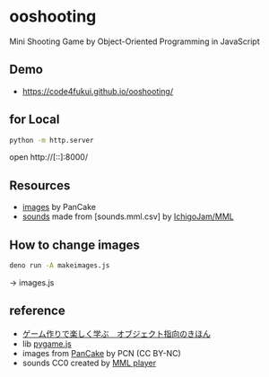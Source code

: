 # ooshooting

Mini Shooting Game by Object-Oriented Programming in JavaScript

## Demo

- https://code4fukui.github.io/ooshooting/

## for Local

```sh
python -m http.server
```
open http://[::]:8000/

## Resources

- [images](images/) by PanCake
- [sounds](sounds/) made from [sounds.mml.csv] by [IchigoJam/MML](https://github.com/IchigoJam/MML/)

## How to change images

```sh
deno run -A makeimages.js
```
→ images.js

## reference

- [ゲーム作りで楽しく学ぶ　オブジェクト指向のきほん](https://book.mynavi.jp/ec/products/detail/id=141696)
- lib [pygame.js](https://github.com/code4fukui/pygame.js)
- images from [PanCake](http://pancake.shizentai.jp/) by PCN (CC BY-NC)
- sounds CC0 created by [MML player](https://ichigojam.github.io/MML/)

